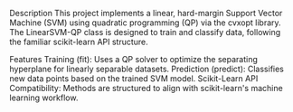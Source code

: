 Description
This project implements a linear, hard-margin Support Vector Machine (SVM) using quadratic programming (QP) via the cvxopt library. The LinearSVM-QP class is designed to train and classify data, following the familiar scikit-learn API structure.

Features
Training (fit): Uses a QP solver to optimize the separating hyperplane for linearly separable datasets.
Prediction (predict): Classifies new data points based on the trained SVM model.
Scikit-Learn API Compatibility: Methods are structured to align with scikit-learn's machine learning workflow.
